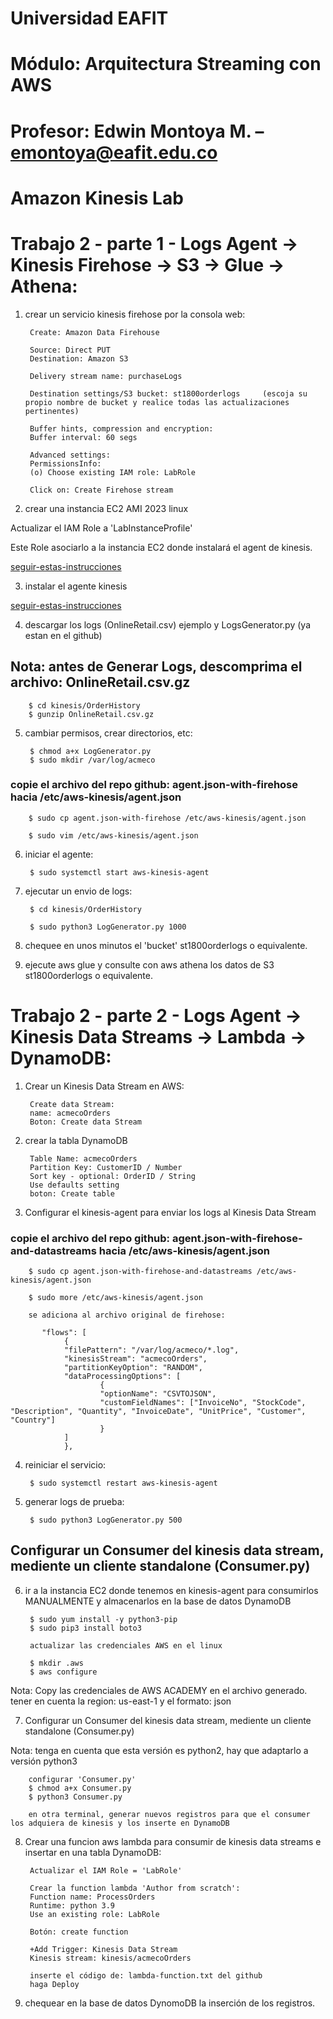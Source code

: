 # Universidad EAFIT
# Módulo: Arquitectura Streaming con AWS
# Profesor: Edwin Montoya M. – emontoya@eafit.edu.co

# Amazon Kinesis Lab

# Trabajo 2 - parte 1 - Logs Agent -> Kinesis Firehose -> S3 -> Glue -> Athena:

1. crear un servicio kinesis firehose por la consola web:

        Create: Amazon Data Firehouse
        
        Source: Direct PUT
        Destination: Amazon S3

        Delivery stream name: purchaseLogs

        Destination settings/S3 bucket: st1800orderlogs     (escoja su propio nombre de bucket y realice todas las actualizaciones pertinentes)
        
        Buffer hints, compression and encryption:
        Buffer interval: 60 segs

        Advanced settings:
        PermissionsInfo:
        (o) Choose existing IAM role: LabRole

        Click on: Create Firehose stream
        
2. crear una instancia EC2 AMI 2023 linux

Actualizar el IAM Role a 'LabInstanceProfile'

Este Role asociarlo a la instancia EC2 donde instalará el agent de kinesis.

[seguir-estas-instrucciones](instalar-vm-agente.txt)

3. instalar el agente kinesis

[seguir-estas-instrucciones](instalar-vm-agente.txt)

4. descargar los logs (OnlineRetail.csv) ejemplo y LogsGenerator.py (ya estan en el github)

## Nota: antes de Generar Logs, descomprima el archivo: OnlineRetail.csv.gz

        $ cd kinesis/OrderHistory
        $ gunzip OnlineRetail.csv.gz

5. cambiar permisos, crear directorios, etc:

        $ chmod a+x LogGenerator.py
        $ sudo mkdir /var/log/acmeco

### copie el archivo del repo github: agent.json-with-firehose hacia /etc/aws-kinesis/agent.json

        $ sudo cp agent.json-with-firehose /etc/aws-kinesis/agent.json

        $ sudo vim /etc/aws-kinesis/agent.json

6. iniciar el agente:

        $ sudo systemctl start aws-kinesis-agent

7. ejecutar un envio de logs:

        $ cd kinesis/OrderHistory

        $ sudo python3 LogGenerator.py 1000

8. chequee en unos minutos el 'bucket' st1800orderlogs o equivalente.

9. ejecute aws glue y consulte con aws athena los datos de S3 st1800orderlogs o equivalente.

# Trabajo 2 - parte 2 - Logs Agent -> Kinesis Data Streams -> Lambda -> DynamoDB:

1. Crear un Kinesis Data Stream en AWS:

        Create data Stream:
        name: acmecoOrders
        Boton: Create data Stream

2. crear la tabla DynamoDB

        Table Name: acmecoOrders
        Partition Key: CustomerID / Number
        Sort key - optional: OrderID / String
        Use defaults setting
        boton: Create table

3. Configurar el kinesis-agent para enviar los logs al Kinesis Data Stream

### copie el archivo del repo github: agent.json-with-firehose-and-datastreams hacia /etc/aws-kinesis/agent.json

        $ sudo cp agent.json-with-firehose-and-datastreams /etc/aws-kinesis/agent.json

        $ sudo more /etc/aws-kinesis/agent.json

        se adiciona al archivo original de firehose: 

           "flows": [
                {
                "filePattern": "/var/log/acmeco/*.log",
                "kinesisStream": "acmecoOrders",
                "partitionKeyOption": "RANDOM",
                "dataProcessingOptions": [
                        {
                        "optionName": "CSVTOJSON",
                        "customFieldNames": ["InvoiceNo", "StockCode", "Description", "Quantity", "InvoiceDate", "UnitPrice", "Customer", "Country"]
                        }
                ]
                },

4. reiniciar el servicio:

        $ sudo systemctl restart aws-kinesis-agent

5. generar logs de prueba:

        $ sudo python3 LogGenerator.py 500

## Configurar un Consumer del kinesis data stream, mediente un cliente standalone (Consumer.py)

6. ir a la instancia EC2 donde tenemos en kinesis-agent para consumirlos MANUALMENTE y almacenarlos en la base de datos DynamoDB

        $ sudo yum install -y python3-pip
        $ sudo pip3 install boto3

        actualizar las credenciales AWS en el linux

        $ mkdir .aws
        $ aws configure

Nota: Copy las credenciales de AWS ACADEMY en el archivo generado. tener en cuenta la region: us-east-1 y el formato: json

7. Configurar un Consumer del kinesis data stream, mediente un cliente standalone (Consumer.py)

Nota: tenga en cuenta que esta versión es python2, hay que adaptarlo a versión python3

        configurar 'Consumer.py'
        $ chmod a+x Consumer.py
        $ python3 Consumer.py

        en otra terminal, generar nuevos registros para que el consumer los adquiera de kinesis y los inserte en DynamoDB

8. Crear una funcion aws lambda para consumir de kinesis data streams e insertar en una tabla DynamoDB:

        Actualizar el IAM Role = 'LabRole'

        Crear la function lambda 'Author from scratch':
        Function name: ProcessOrders
        Runtime: python 3.9
        Use an existing role: LabRole
        
        Botón: create function

        +Add Trigger: Kinesis Data Stream
        Kinesis stream: kinesis/acmecoOrders

        inserte el código de: lambda-function.txt del github
        haga Deploy

9. chequear en la base de datos DynomoDB la inserción de los registros.